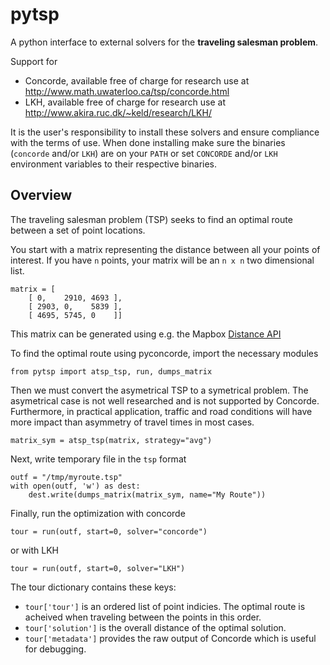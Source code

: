 # pytsp

A python interface to external solvers for the **traveling salesman problem**.

Support for 
* Concorde, available free of charge for research use at http://www.math.uwaterloo.ca/tsp/concorde.html
* LKH, available free of charge for research use at http://www.akira.ruc.dk/~keld/research/LKH/

It is the user's responsibility to install these solvers and ensure compliance with the terms of use.
When done installing
make sure the binaries (`concorde` and/or `LKH`) are on your `PATH` or set `CONCORDE` and/or `LKH` environment variables to their respective binaries.

## Overview

The traveling salesman problem (TSP) seeks to find an optimal route between a set of point locations.

You start with a matrix representing the distance between all your points of interest. If you have `n` points,
your matrix will be an `n x n` two dimensional list.

    matrix = [
        [ 0,    2910, 4693 ],
        [ 2903, 0,    5839 ],
        [ 4695, 5745, 0    ]]

This matrix can be generated using e.g. the Mapbox [Distance API](https://github.com/mapbox/mapbox-sdk-py#distance)

To find the optimal route using pyconcorde, import the necessary modules

    from pytsp import atsp_tsp, run, dumps_matrix

Then we must convert the asymetrical TSP to a symetrical problem. The asymetrical case is not well researched and is not supported by Concorde. Furthermore, in practical application, traffic and road conditions will have more impact than asymmetry of travel times in most cases.

    matrix_sym = atsp_tsp(matrix, strategy="avg")

Next, write temporary file in the `tsp` format

    outf = "/tmp/myroute.tsp"
    with open(outf, 'w') as dest:
        dest.write(dumps_matrix(matrix_sym, name="My Route"))

Finally, run the optimization with concorde

    tour = run(outf, start=0, solver="concorde")

or with LKH

    tour = run(outf, start=0, solver="LKH")

The tour dictionary contains these keys:

* `tour['tour']` is an ordered list of point indicies. The optimal route is acheived when traveling between the points in this order.
* `tour['solution']` is the overall distance of the optimal solution. 
* `tour['metadata']` provides the raw output of Concorde which is useful for debugging.

